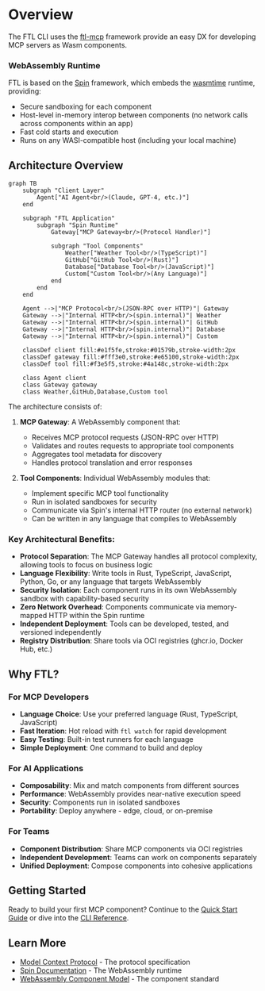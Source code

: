 # Overview

The FTL CLI uses the [ftl-mcp](https://github.com/fastertools/ftl-mcp) framework provide an easy DX for developing MCP servers as Wasm components.

### WebAssembly Runtime

FTL is based on the [Spin](https://www.fermyon.com/spin) framework, which embeds the [wasmtime](https://github.com/bytecodealliance/wasmtime) runtime, providing:
- Secure sandboxing for each component
- Host-level in-memory interop between components (no network calls across components within an app)
- Fast cold starts and execution
- Runs on any WASI-compatible host (including your local machine)

## Architecture Overview

```mermaid
graph TB
    subgraph "Client Layer"
        Agent["AI Agent<br/>(Claude, GPT-4, etc.)"]
    end
    
    subgraph "FTL Application" 
        subgraph "Spin Runtime"
            Gateway["MCP Gateway<br/>(Protocol Handler)"]
            
            subgraph "Tool Components"
                Weather["Weather Tool<br/>(TypeScript)"]
                GitHub["GitHub Tool<br/>(Rust)"]
                Database["Database Tool<br/>(JavaScript)"]
                Custom["Custom Tool<br/>(Any Language)"]
            end
        end
    end
    
    Agent -->|"MCP Protocol<br/>(JSON-RPC over HTTP)"| Gateway
    Gateway -->|"Internal HTTP<br/>(spin.internal)"| Weather
    Gateway -->|"Internal HTTP<br/>(spin.internal)"| GitHub
    Gateway -->|"Internal HTTP<br/>(spin.internal)"| Database
    Gateway -->|"Internal HTTP<br/>(spin.internal)"| Custom
    
    classDef client fill:#e1f5fe,stroke:#01579b,stroke-width:2px
    classDef gateway fill:#fff3e0,stroke:#e65100,stroke-width:2px
    classDef tool fill:#f3e5f5,stroke:#4a148c,stroke-width:2px
    
    class Agent client
    class Gateway gateway
    class Weather,GitHub,Database,Custom tool
```

The architecture consists of:

1. **MCP Gateway**: A WebAssembly component that:
   - Receives MCP protocol requests (JSON-RPC over HTTP)
   - Validates and routes requests to appropriate tool components
   - Aggregates tool metadata for discovery
   - Handles protocol translation and error responses

2. **Tool Components**: Individual WebAssembly modules that:
   - Implement specific MCP tool functionality
   - Run in isolated sandboxes for security
   - Communicate via Spin's internal HTTP router (no external network)
   - Can be written in any language that compiles to WebAssembly

### Key Architectural Benefits:

- **Protocol Separation**: The MCP Gateway handles all protocol complexity, allowing tools to focus on business logic
- **Language Flexibility**: Write tools in Rust, TypeScript, JavaScript, Python, Go, or any language that targets WebAssembly
- **Security Isolation**: Each component runs in its own WebAssembly sandbox with capability-based security
- **Zero Network Overhead**: Components communicate via memory-mapped HTTP within the Spin runtime
- **Independent Deployment**: Tools can be developed, tested, and versioned independently
- **Registry Distribution**: Share tools via OCI registries (ghcr.io, Docker Hub, etc.)

## Why FTL?

### For MCP Developers

- **Language Choice**: Use your preferred language (Rust, TypeScript, JavaScript)
- **Fast Iteration**: Hot reload with `ftl watch` for rapid development
- **Easy Testing**: Built-in test runners for each language
- **Simple Deployment**: One command to build and deploy

### For AI Applications

- **Composability**: Mix and match components from different sources
- **Performance**: WebAssembly provides near-native execution speed
- **Security**: Components run in isolated sandboxes
- **Portability**: Deploy anywhere - edge, cloud, or on-premise

### For Teams

- **Component Distribution**: Share MCP components via OCI registries
- **Independent Development**: Teams can work on components separately
- **Unified Deployment**: Compose components into cohesive applications

## Getting Started

Ready to build your first MCP component? Continue to the [Quick Start Guide](./quickstart.md) or dive into the [CLI Reference](./cli-reference.md).

## Learn More

- [Model Context Protocol](https://modelcontextprotocol.io) - The protocol specification
- [Spin Documentation](https://developer.fermyon.com/spin) - The WebAssembly runtime
- [WebAssembly Component Model](https://component-model.bytecodealliance.org/) - The component standard